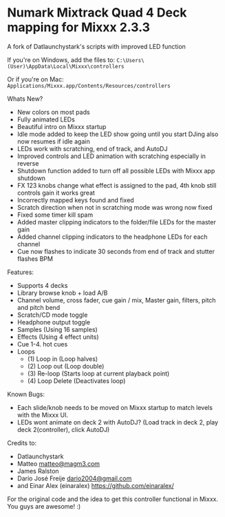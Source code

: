 # Numark Mixtrack Quad 4 Deck mapping for Mixxx 2.3.3
A fork of Datlaunchystark's scripts with improved LED function

If you're on Windows, add the files to:
`C:\Users\(User)\AppData\Local\Mixxx\controllers`

Or if you're on Mac:
`Applications/Mixxx.app/Contents/Resources/controllers`

Whats New?
  - New colors on most pads
  - Fully animated LEDs
  - Beautiful intro on Mixxx startup
  - Idle mode added to keep the LED show going until you start DJing also now resumes if idle again 
  - LEDs work with scratching, end of track, and AutoDJ
  - Improved controls and LED animation with scratching especially in reverse
  - Shutdown function added to turn off all possible LEDs with Mixxx app shutdown 
  - FX 123 knobs change what effect is assigned to the pad, 4th knob still controls gain it works great
  - Incorrectly mapped keys found and fixed
  - Scratch direction when not in scratching mode was wrong now fixed
  - Fixed some timer kill spam
  - Added master clipping indicators to the folder/file LEDs for the master gain
  - Added channel clipping indicators to the headphone LEDs for each channel
  - Cue now flashes to indicate 30 seconds from end of track and stutter flashes BPM
  
Features:
  - Supports 4 decks
  - Library browse knob + load A/B
  - Channel volume, cross fader, cue gain / mix, Master gain, filters, pitch and pitch bend
  - Scratch/CD mode toggle
  - Headphone output toggle 
  - Samples (Using 16 samples)
  - Effects (Using 4 effect units)
  - Cue 1-4. hot cues
  - Loops
    - (1) Loop in (Loop halves)
    - (2) Loop out (Loop double)
    - (3) Re-loop (Starts loop at current playback point)
    - (4) Loop Delete (Deactivates loop)
    
Known Bugs:
  -	Each slide/knob needs to be moved on Mixxx startup to match levels with the Mixxx UI.
  - LEDs wont animate on deck 2 with AutoDJ? (Load track in deck 2, play deck 2(controller), click AutoDJ)

Credits to:
  - Datlaunchystark
  - Matteo <matteo@magm3.com>
  - James Ralston
  - Darío José Freije <dario2004@gmail.com>
  - and Einar Alex (einaralex) https://github.com/einaralex/

For the original code and the idea to get this controller functional in Mixxx. You guys are awesome! :)

